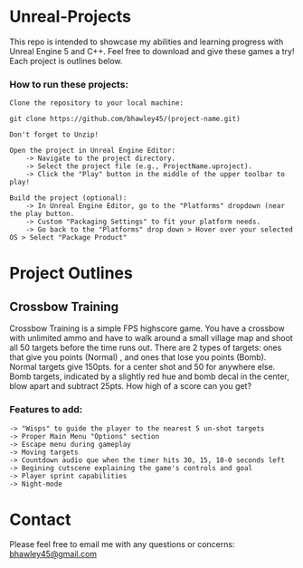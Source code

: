 # Unreal-Projects
This repo is intended to showcase my abilities and learning progress with Unreal Engine 5 and C++. Feel free to download and give these games a try! Each project is outlines below.

### How to run these projects:

    Clone the repository to your local machine:

    git clone https://github.com/bhawley45/(project-name.git)

    Don't forget to Unzip!

    Open the project in Unreal Engine Editor:
        -> Navigate to the project directory.
        -> Select the project file (e.g., ProjectName.uproject).
        -> Click the "Play" button in the middle of the upper toolbar to play!

    Build the project (optional):
        -> In Unreal Engine Editor, go to the "Platforms" dropdown (near the play button.
        -> Custom "Packaging Settings" to fit your platform needs.
        -> Go back to the "Platforms" drop down > Hover over your selected OS > Select "Package Product"

# Project Outlines

## Crossbow Training
Crossbow Training is a simple FPS highscore game. You have a crossbow with unlimited ammo and have to walk around a small village map and shoot all 50 targets before the time runs out. There are 2 types of targets: ones that give you points (Normal) , and ones that lose you points (Bomb). Normal targets give 150pts. for a center shot and 50 for anywhere else. Bomb targets, indicated by a slightly red hue and bomb decal in the center, blow apart and subtract 25pts. How high of a score can you get?

### Features to add:
    -> "Wisps" to guide the player to the nearest 5 un-shot targets
    -> Proper Main Menu "Options" section
    -> Escape menu during gameplay
    -> Moving targets
    -> Countdown audio que when the timer hits 30, 15, 10-0 seconds left
    -> Begining cutscene explaining the game's controls and goal
    -> Player sprint capabilities
    -> Night-mode
 
# Contact

Please feel free to email me with any questions or concerns: bhawley45@gmail.com
